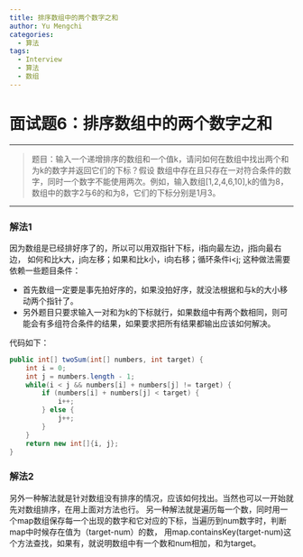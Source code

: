 ```yaml
---
title: 排序数组中的两个数字之和
author: Yu Mengchi
categories:
  - 算法 
tags:
  - Interview
  - 算法
  - 数组
---
```

  
# 面试题6：排序数组中的两个数字之和

---

> 题目：输入一个递增排序的数组和一个值k，请问如何在数组中找出两个和为k的数字并返回它们的下标？假设
> 数组中存在且只存在一对符合条件的数字，同时一个数字不能使用两次。例如，输入数组[1,2,4,6,10],k的值为8，
> 数组中的数字2与6的和为8，它们的下标分别是1月3。

---

### 解法1

因为数组是已经排好序了的，所以可以用双指针下标，i指向最左边，j指向最右边，
如何和比k大，j向左移；如果和比k小，i向右移；循环条件i<j;
这种做法需要依赖一些题目条件：
- 首先数组一定要是事先拍好序的，如果没拍好序，就没法根据和与k的大小移动两个指针了。
- 另外题目只要求输入一对和为k的下标就行，如果数组中有两个数相同，则可能会有多组符合条件的结果，如果要求把所有结果都输出应该如何解决。

代码如下：

```Java
public int[] twoSum(int[] numbers, int target) {
    int i = 0;
    int j = numbers.length - 1;
    while(i < j && numbers[i] + numbers[j] != target) {
        if (numbers[i] + numbers[j] < target) {
            i++;
        } else {
            j++;
        }
    }
    return new int[]{i, j};
}
```

### 解法2

另外一种解法就是针对数组没有排序的情况，应该如何找出。当然也可以一开始就先对数组排序，在用上面对方法也行。
另一种解法就是遍历每一个数，同时用一个map数组保存每一个出现的数字和它对应的下标，当遍历到num数字时，判断map中时候存在值为（target-num）的数，
用map.containsKey(target-num)这个方法查找，如果有，就说明数组中有一个数和num相加，和为target。
